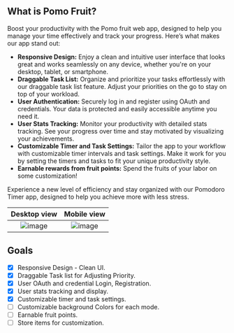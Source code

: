
## What is Pomo Fruit?
Boost your productivity with the Pomo fruit web app, designed to help you manage your time effectively and track your progress. Here’s what makes our app stand out:

-  **Responsive Design:** Enjoy a clean and intuitive user interface that looks great and works seamlessly on any device, whether you're on your desktop, tablet, or smartphone.
-  **Draggable Task List:** Organize and prioritize your tasks effortlessly with our draggable task list feature. Adjust your priorities on the go to stay on top of your workload.
-  **User Authentication:** Securely log in and register using OAuth and credentials. Your data is protected and easily accessible anytime you need it.
-  **User Stats Tracking:** Monitor your productivity with detailed stats tracking. See your progress over time and stay motivated by visualizing your achievements.
-  **Customizable Timer and Task Settings:** Tailor the app to your workflow with customizable timer intervals and task settings. Make it work for you by setting the timers and tasks to fit your unique productivity style.
-  **Earnable rewards from fruit points:** Spend the fruits of your labor on some customization!

Experience a new level of efficiency and stay organized with our Pomodoro Timer app, designed to help you achieve more with less stress.


Desktop view             |  Mobile view
:-------------------------:|:-------------------------:
![image](https://github.com/JoHena/Pomodoro/assets/80927773/7e3074f5-b6ef-45e9-9a74-6077fff67049) | ![image](https://github.com/JoHena/Pomodoro/assets/80927773/1faf5f16-304c-4207-be76-ba18a20cd6f3)




## Goals
  - [X] Responsive Design - Clean UI.
  - [x] Draggable Task list for Adjusting Priority.
  - [X] User OAuth and credential Login, Registration.
  - [x] User stats tracking and display.
  - [x] Customizable timer and task settings.
  - [ ] Customizable background Colors for each mode.
  - [ ] Earnable fruit points.
  - [ ] Store items for customization.
